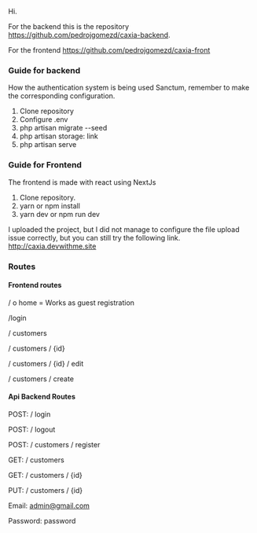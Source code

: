 Hi.

For the backend this is the repository https://github.com/pedrojgomezd/caxia-backend.

For the frontend https://github.com/pedrojgomezd/caxia-front

### Guide for backend

How the authentication system is being used Sanctum, remember to make the corresponding configuration.

1. Clone repository
2. Configure .env
3. php artisan migrate --seed
4. php artisan storage: link
5. php artisan serve

### Guide for Frontend

The frontend is made with react using NextJs

1. Clone repository.
2. yarn or npm install
3. yarn dev or npm run dev

I uploaded the project, but I did not manage to configure the file upload issue correctly, but you can still try the following link.
http://caxia.devwithme.site

### Routes

#### Frontend routes

/ o home = Works as guest registration

/login

/ customers

/ customers / {id}

/ customers / {id} / edit

/ customers / create

#### Api Backend Routes

POST: / login

POST: / logout

POST: / customers / register

GET: / customers

GET: / customers / {id}

PUT: / customers / {id}

Email: admin@gmail.com

Password: password
